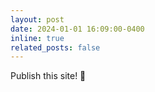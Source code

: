 ```yaml
---
layout: post
date: 2024-01-01 16:09:00-0400
inline: true
related_posts: false
---
```


Publish this site! :partying_face:
